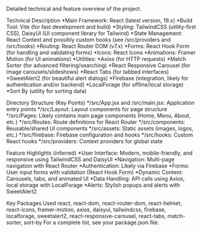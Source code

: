 Detailed technical and feature overview of the project.

Technical Description
    *Main Framework: React (latest version, 19.x)
    *Build Tool: Vite (for fast development and build)
    *Styling: TailwindCSS (utility-first CSS), DaisyUI (UI component library for Tailwind)
    *State Management: React Context and possibly custom hooks (see /src/providers and /src/hooks)
    *Routing: React Router DOM (v7.x)
    *Forms: React Hook Form (for handling and validating forms)
    *Icons: React Icons
    *Animations: Framer Motion (for UI animations)
    *Utilities:
    *Axios (for HTTP requests)
    *Match Sorter (for advanced filtering/searching)
    *React Responsive Carousel (for image carousels/slideshows)
    *React Tabs (for tabbed interfaces)
    *SweetAlert2 (for beautiful alert dialogs)
    *Firebase (integration, likely for authentication and/or backend)
    *LocalForage (for offline/local storage)
    *Sort By (utility for sorting data)

Directory Structure (Key Points)
    */src/App.jsx and /src/main.jsx: Application entry points
    */src/Layout: Layout components for page structure
    */src/Pages: Likely contains main page components (Home, Menu, About, etc.)
    */src/Routes: Route definitions for React Router
    */src/components: Reusable/shared UI components
    */src/assets: Static assets (images, logos, etc.)
    */src/firebase: Firebase configuration and hooks
    */src/hooks: Custom React hooks
    */src/providers: Context providers for global state

Feature Highlights (inferred)
    *User Interface: Modern, mobile-friendly, and responsive using TailwindCSS and DaisyUI
    *Navigation: Multi-page navigation with React Router
    *Authentication: Likely via Firebase
    *Forms: User input forms with validation (React Hook Form)
    *Dynamic Content: Carousels, tabs, and animated UI
    *Data Handling: API calls using Axios, local storage with LocalForage
    *Alerts: Stylish popups and alerts with SweetAlert2

Key Packages Used
    react, react-dom, react-router-dom, react-helmet, react-icons, framer-motion, axios, daisyui, tailwindcss, firebase, localforage, sweetalert2, react-responsive-carousel, react-tabs, match-sorter, sort-by
    For a complete list, see your package.json file.


